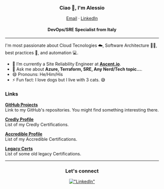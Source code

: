 <p align="center">
  <h3 align="center">Ciao 👋, I'm Alessio</h3>
</p>
<p align="center">
    <a href="mailto:alessio.filippin@gmail.com">Email</a>
    ·
    <a href="https://www.linkedin.com/in/alessio-filippin-54989695">LinkedIn</a>
</p>
<p align="center">
  <h4 align="center">DevOps/SRE Specialist from Italy</h4>
</p>

<hr/>

I'm most passionate about Cloud Tecnologies ☁️, Software Architecture 👷‍♀️, best practices 🧰, and automation 💻.

- 🔭 I’m currently a Site Reliability Engineer at **[Ascent.io](https://www.ascent.io/)**.
- 💬 Ask me about **Azure, Terraform, SRE, Any Nerd/Tech topic...**.
- 😄 Pronouns: He/Him/His
- ⚡ Fun fact: I love dogs but I live with 3 cats. 😅

### Links
[**GitHub Projects**](https://github.com/alessiofilippin?tab=repositories) <br />Link to my GitHub's repositories. You might find something interesting there.
<br />

[**Credly Profile**](https://www.credly.com/users/alessio-filippin.bd432726) <br />List of my Credly Certifications.
<br />

[**Accredible Profile**](https://www.credential.net/profile/alessiofilippin161307/wallet#gs.bgc33y) <br />List of my Accredible Certifications.
<br />

[**Legacy Certs**](https://drive.google.com/drive/folders/1sqCII8_DuZlRKsoOFdaYgw6gIRs0qJBG?usp=sharing) <br />List of some old legacy Certifications.
<br />

<hr/>

<div align="center"> 
<h3 align="center">Let's connect</h3>

[!["LinkedIn"](https://img.shields.io/badge/LinkedIn-blue?style=flat&logo=linkedin&labelColor=blue)](https://www.linkedin.com/in/alessio-filippin-54989695/)

</div>